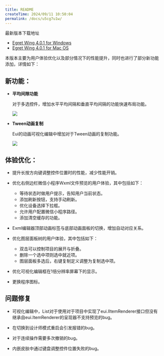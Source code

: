 ```yaml
---
title: README
createTime: 2024/09/11 10:50:04
permalink: /docs/u5cg7u1w/
---
```

最新版本下载地址

- [Egret Wing 4.0.1 for Windows](http://tool.egret-labs.org/EgretWing/electron/EgretWing-v4.0.1.exe?d=0707)
- [Egret Wing 4.0.1 for Mac OS](http://tool.egret-labs.org/EgretWing/electron/EgretWing-v4.0.1.dmg?d=0707)

本版本主要为用户体验优化以及部分情况下的性能提升，同时也进行了部分新功能添加，详情如下：

## 新功能：

- **平均间隙功能**

	对于多选控件，增加水平平均间隔和垂直平均间隔的功能快速布局功能。

	![](1.gif)

- **Tween动画复制**

	Eui的动画可视化编辑中增加对于Tween动画的复制功能。

	![](2.gif)

## 体验优化：

- 提升长按方向键调整控件位置时的性能，减少性能开销。

- 优化右侧边栏微信小程序Wxml文件预览的用户体验，其中包括如下：

	- 等待状态时做用户提示，告知用户当前状态。
	- 添加刷新按钮，支持手动刷新。
	- 优化设备选择下拉框。
	- 允许用户配置微信小程序路径。
	- 添加清空缓存的功能。

- Exml编辑器顶部动画标签与底部动画面板的切换，增加自动对应关系。

- 优化图层面板树的用户体验，其中包括如下：

	- 双击可以控制项目的展开与折叠。
	- 删除一个选中项则选中就近项。
	- 图层面板多选后，右键复制定义调整为复制选中项。

- 优化可视化编辑框在1倍分辨率屏幕下的显示。

- 更换程序图标。

## 问题修复

- 可视化编辑中，List对于使用对于项目中实现了eui.IItemRenderer接口但没有继承自eui.ItemRenderer的呈现器不支持预览的bug。

- 在切换到设计师模式重启会引发报错的bug。

- 对于连续操作需要多次撤销的bug。

- 内嵌皮肤中通过键盘调整控件位置失败的bug。
